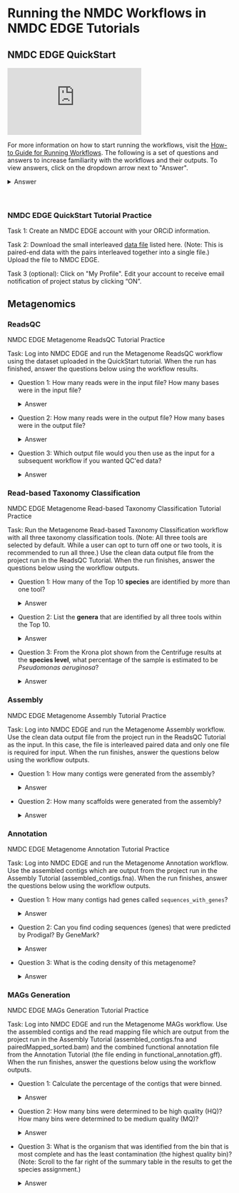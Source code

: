 # Running the NMDC Workflows in NMDC EDGE Tutorials

## NMDC EDGE QuickStart

<!--
    Note: The following HTML snippet was copied from the "Share > Embed" popup on the video's YouTube page, then, its
          original `width="560" height="315"` attribute pair was replaced with `class="nmdc-embedded-youtube-video"`.  
-->
<iframe class="nmdc-embedded-youtube-video" src="https://www.youtube-nocookie.com/embed/Z5Oq7BXo43k?si=pEVuglBAlggXqUBX" title="YouTube video player" frameborder="0" allow="accelerometer; autoplay; clipboard-write; encrypted-media; gyroscope; picture-in-picture; web-share" referrerpolicy="strict-origin-when-cross-origin" allowfullscreen></iframe>

For more information on how to start running the workflows, visit the [How-to Guide for Running Workflows](../howto_guides/run_workflows.md). The following is a set of questions and answers to increase familiarity with the workflows and their outputs. To view answers, click on the dropdown arrow next to "Answer".
<details><summary>Answer</summary>

This is an example of the answer dropdown.
</details>
<br>
<br>


### NMDC EDGE QuickStart Tutorial Practice

Task 1: Create an NMDC EDGE account with your ORCiD information.

Task 2: Download the small interleaved [data file](https://portal.nersc.gov/cfs/m3408/test_data/SRR7877884/SRR7877884-int-0.1.fastq.gz) listed here. (Note: This is paired-end data with the pairs interleaved together into a single file.) Upload the file to NMDC EDGE.

Task 3 (optional): Click on "My Profile". Edit your account to receive email notification of project status by clicking “ON”.

## Metagenomics

### ReadsQC

NMDC EDGE Metagenome ReadsQC Tutorial Practice 

Task: Log into NMDC EDGE and run the Metagenome ReadsQC workflow using the dataset uploaded in the QuickStart tutorial. When the run has finished, answer the questions below using the workflow results. 

- Question 1:  How many reads were in the input file? How many bases were in the input file?

    <details><summary>Answer</summary>

    Input file contained 4,496,774 reads and 674,516,100 bases.
    </details>

- Question 2:  How many reads were in the output file? How many bases were in the output file?

    <details><summary>Answer</summary>

    Output contained 3,353,438 reads and 487,250,239 bases.
    </details>

- Question 3:  Which output file would you then use as the input for a subsequent workflow if you wanted QC'ed data?

    <details><summary>Answer</summary>

    For this project, the clean, filtered data is in the output file called `SRR7877884-int-0.1.filtered.gz`.
    </details>

### Read-based Taxonomy Classification

NMDC EDGE Metagenome Read-based Taxonomy Classification Tutorial Practice 

Task: Run the Metagenome Read-based Taxonomy Classification workflow with all three taxonomy classification tools. (Note: All three tools are selected by default. While a user can opt to turn off one or two tools, it is recommended to run all three.) Use the clean data output file from the project run in the ReadsQC Tutorial. When the run finishes, answer the questions below using the workflow outputs.

- Question 1:  How many of the Top 10 **species** are identified by more than one tool?

    <details><summary>Answer</summary>

    There are seven species called by more than one taxonomy tool: *Pseudomonas aeruginosa*, *Salmonella enterica*, *Listeria monocytogenes*, *Enterococcus faecalis*, *Lactobacillus fermentum*, *Bacillus subtilis*, and *Escherichia coli*. 
    </details>

- Question 2:  List the **genera** that are identified by all three tools within the Top 10.

    <details><summary>Answer</summary>

    There are four genera called by all three taxonomy classification tools: *Pseudomonas*, *Bacillus*, *Enterococcus*, and *Lactobacillus*. 
    </details>

- Question 3:  From the Krona plot shown from the Centrifuge results at the **species level**, what percentage of the sample is estimated to be *Pseudomonas aeruginosa*? 

    <details><summary>Answer</summary>

    The Krona plot shows that Centrifuge estimates that 12% of the sample is *Pseudomonas aeruginosa*.
    </details>

### Assembly

NMDC EDGE Metagenome Assembly Tutorial Practice 

Task: Log into NMDC EDGE and run the Metagenome Assembly workflow. Use the clean data output file from the project run in the ReadsQC Tutorial as the input. In this case, the file is interleaved paired data and only one file is required for input. When the run finishes, answer the questions below using the workflow outputs.

- Question 1:  How many contigs were generated from the assembly?

    <details><summary>Answer</summary>

    3,196 contigs were assembled.
    </details>

- Question 2:  How many scaffolds were generated from the assembly?

    <details><summary>Answer</summary>

    3,141 scaffolds were created.
    </details>

### Annotation

NMDC EDGE Metagenome Annotation Tutorial Practice 

Task: Log into NMDC EDGE and run the Metagenome Annotation workflow. Use the assembled contigs which are output from the project run in the Assembly Tutorial (assembled_contigs.fna). When the run finishes, answer the questions below using the workflow outputs.

- Question 1:  How many contigs had genes called `sequences_with_genes`?
    <details><summary>Answer</summary>

    3,031 contigs had genes called.
    </details>

- Question 2:  Can you find coding sequences (genes) that were predicted by Prodigal? By GeneMark?
    <details><summary>Answer</summary>

    2,495 CDS (coding sequences or genes) were called by GeneMark and 936 CDS were called by Prodigal. Several should be seen in the output table.
    </details>

- Question 3:  What is the coding density of this metagenome?
    <details><summary>Answer</summary>

    The coding density of the metagenome is 89.15%.
    </details>

### MAGs Generation

NMDC EDGE MAGs Generation Tutorial Practice 

Task: Log into NMDC EDGE and run the Metagenome MAGs workflow. Use the assembled contigs and the read mapping file which are output from the project run in the Assembly Tutorial (assembled_contigs.fna and pairedMapped_sorted.bam) and the combined functional annotation file from the Annotation Tutorial (the file ending in functional_annotation.gff). When the run finishes, answer the questions below using the workflow outputs.

- Question 1:  Calculate the percentage of the contigs that were binned.

    <details><summary>Answer</summary>

    24% of the contigs were binned (binned contigs divided by total number of binned and unbinned contigs)
    </details>


- Question 2:  How many bins were determined to be high quality (HQ)? How many bins were determined to be medium quality (MQ)?

    <details><summary>Answer</summary>

    One bin was determined to be high quality and five bins were determined to be medium quality.
    </details>

- Question 3: What is the organism that was identified from the bin that is most complete and has the least contamination (the highest quality bin)? (Note: Scroll to the far right of the summary table in the results to get the species assignment.)

    <details><summary>Answer</summary>

    The organism called by GTDBTK for the highest quality bin is *Bacillus marinus*.
    </details>
